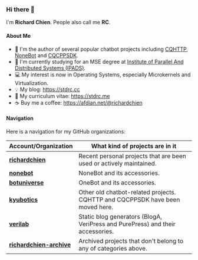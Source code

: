 ### Hi there 👋

<!--
**richardchien/richardchien** is a ✨ _special_ ✨ repository because its `README.md` (this file) appears on your GitHub profile.

Here are some ideas to get you started:

- 🔭 I’m currently working on ...
- 🌱 I’m currently learning ...
- 👯 I’m looking to collaborate on ...
- 🤔 I’m looking for help with ...
- 💬 Ask me about ...
- 📫 How to reach me: ...
- 😄 Pronouns: ...
- ⚡ Fun fact: ...
-->

I'm **Richard Chien**. People also call me **RC**.

#### About Me

- 🤖 I'm the author of several popular chatbot projects including [CQHTTP](https://github.com/kyubotics/coolq-http-api), [NoneBot](https://github.com/nonebot/nonebot) and [CQCPPSDK](https://github.com/kyubotics/cqcppsdk).
- 🏫 I'm currently studying for an MSE degree at [Institute of Parallel And Distributed Systems (IPADS)](https://ipads.se.sjtu.edu.cn).
- 💻 My interest is now in Operating Systems, especially Microkernels and Virtualization.
- 💡 My blog: https://stdrc.cc
- 📄 My curriculum vitae: https://stdrc.me
- ☕️ Buy me a coffee: https://afdian.net/@richardchien

#### Navigation

Here is a navigation for my GitHub organizations:

Account/Organization | What kind of projects are in it
--- | ---
**[richardchien](https://github.com/richardchien?tab=repositories)** | Recent personal projects that are been used or actively maintained.
**[nonebot](https://github.com/nonebot)** | NoneBot and its accessories.
**[botuniverse](https://github.com/botuniverse)** | OneBot and its accessories.
**[kyubotics](https://github.com/kyubotics)** | Other old chatbot-related projects. CQHTTP and CQCPPSDK have been moved here.
**[verilab](https://github.com/verilab)** | Static blog generators (BlogA, VeriPress and PurePress) and their accessories.
**[richardchien-archive](https://github.com/richardchien-archive)** | Archived projects that don't belong to any of categories above.
